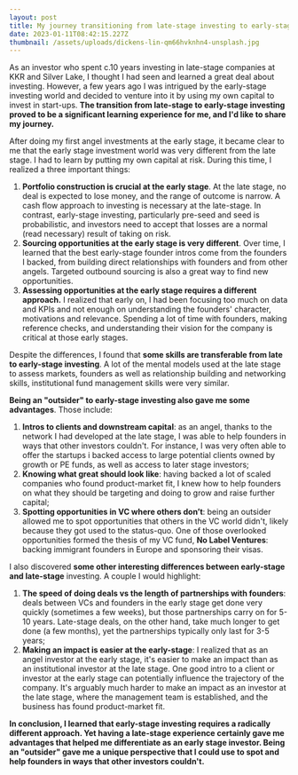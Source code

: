 ```yaml
---
layout: post
title: My journey transitioning from late-stage investing to early-stage VC
date: 2023-01-11T08:42:15.227Z
thumbnail: /assets/uploads/dickens-lin-qm66hvknhn4-unsplash.jpg
---
```

<!--StartFragment-->

As an investor who spent c.10 years investing in late-stage companies at KKR and Silver Lake, I thought I had seen and learned a great deal about investing. However, a few years ago I was intrigued by the early-stage investing world and decided to venture into it by using my own capital to invest in start-ups. **The transition from late-stage to early-stage investing proved to be a significant learning experience for me, and I'd like to share my journey.**

After doing my first angel investments at the early stage, it became clear to me that the early stage investment world was very different from the late stage. I had to learn by putting my own capital at risk. During this time, I realized a three important things:

1. **Portfolio construction is crucial at the early stage**. At the late stage, no deal is expected to lose money, and the range of outcome is narrow. A cash flow approach to investing is necessary at the late-stage. In contrast, early-stage investing, particularly pre-seed and seed is probabilistic, and investors need to accept that losses are a normal (read necessary) result of taking on risk.
2. **Sourcing opportunities at the early stage is very different**. Over time, I learned that the best early-stage founder intros come from the founders I backed, from building direct relationships with founders and from other angels. Targeted outbound sourcing is also a great way to find new opportunities.
3. **Assessing opportunities at the early stage requires a different approach.** I realized that early on, I had been focusing too much on data and KPIs and not enough on understanding the founders' character, motivations and relevance. Spending a lot of time with founders, making reference checks, and understanding their vision for the company is critical at those early stages.

Despite the differences, I found that **some skills are transferable from late to early-stage investing**. A lot of the mental models used at the late stage to assess markets, founders as well as relationship building and networking skills, institutional fund management skills were very similar.

**Being an "outsider" to early-stage investing also gave me some advantages**. Those include:

1. **Intros to clients and downstream capital**: as an angel, thanks to the network I had developed at the late stage, I was able to help founders in ways that other investors couldn't. For instance, I was very often able to offer the startups i backed access to large potential clients owned by growth or PE funds, as well as access to later stage investors;
2. **Knowing what great should look like**: having backed a lot of scaled companies who found product-market fit, I knew how to help founders on what they should be targeting and doing to grow and raise further capital;
3. **Spotting opportunities in VC where others don’t**: being an outsider allowed me to spot opportunities that others in the VC world didn't, likely because they got used to the status-quo. One of those overlooked opportunities formed the thesis of my VC fund, **No Label Ventures**: backing immigrant founders in Europe and sponsoring their visas.

I also discovered **some other interesting differences between early-stage and late-stage** investing. A couple I would highlight: 

1. **The speed of doing deals vs the length of partnerships with founders**: deals between VCs and founders in the early stage get done very quickly (sometimes a few weeks), but those partnerships carry on for 5-10 years. Late-stage deals, on the other hand, take much longer to get done (a few months), yet the partnerships typically only last for 3-5 years;
2. **Making an impact is easier at the early-stage**: I realized that as an angel investor at the early stage, it's easier to make an impact than as an institutional investor at the late stage. One good intro to a client or investor at the early stage can potentially influence the trajectory of the company. It's arguably much harder to make an impact as an investor at the late stage, where the management team is established, and the business has found product-market fit.

**In conclusion, I learned that early-stage investing requires a radically different approach. Yet having a late-stage experience certainly gave me advantages that helped me differentiate as an early stage investor. Being an "outsider" gave me a unique perspective that I could use to spot and help founders in ways that other investors couldn't.**

<!--EndFragment-->